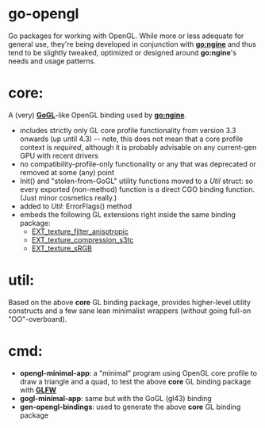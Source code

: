 go-opengl
=========

Go packages for working with OpenGL. While more or less adequate for general use, they're being developed in conjunction with [**go:ngine**](http://github.com/go3d/go-ngine) and thus tend to be slightly tweaked, optimized or designed around **go:ngine**'s needs and usage patterns.


core:
=====


A (very) [**GoGL**](https://github.com/chsc/gogl)-like OpenGL binding used by [**go:ngine**](http://github.com/go3d/go-ngine).

- includes strictly only GL core profile functionality from version 3.3 onwards (up until 4.3) -- note, this does not mean that a core profile context is *required*, although it is probably advisable on any current-gen GPU with recent drivers
- no compatibility-profile-only functionality or any that was deprecated or removed at some (any) point
- Init() and "stolen-from-GoGL" utility functions moved to a *Util* struct: so every exported (non-method) function is a direct CGO binding function. (Just minor cosmetics really.)
- added to *Util*: ErrorFlags() method
- embeds the following GL extensions right inside the same binding package:
	- [EXT_texture_filter_anisotropic](http://www.opengl.org/registry/specs/EXT/texture_filter_anisotropic.txt)
	- [EXT_texture_compression_s3tc](http://www.opengl.org/registry/specs/EXT/texture_compression_s3tc.txt)
	- [EXT_texture_sRGB](http://www.opengl.org/registry/specs/EXT/texture_sRGB.txt)


util:
=====


Based on the above **core** GL binding package, provides higher-level utility constructs and a few sane lean minimalist wrappers (without going full-on "OO"-overboard).



cmd:
====


- **opengl-minimal-app**: a "minimal" program using OpenGL core profile to draw a triangle and a quad, to test the above **core** GL binding package with [**GLFW**](https://github.com/go-gl/glfw)
- **gogl-minimal-app**: same but with the GoGL (gl43) binding
- **gen-opengl-bindings**: used to generate the above **core** GL binding package

